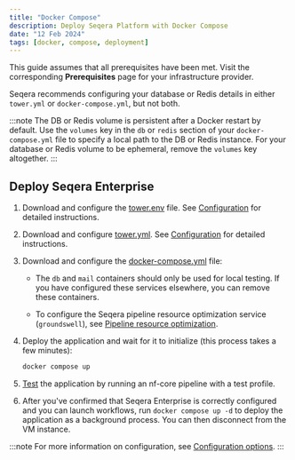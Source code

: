 ```yaml
---
title: "Docker Compose"
description: Deploy Seqera Platform with Docker Compose
date: "12 Feb 2024"
tags: [docker, compose, deployment]
---
```


This guide assumes that all prerequisites have been met. Visit the corresponding **Prerequisites** page for your infrastructure provider.

Seqera recommends configuring your database or Redis details in either `tower.yml` or `docker-compose.yml`, but not both.

:::note
The DB or Redis volume is persistent after a Docker restart by default. Use the `volumes` key in the `db` or `redis` section of your `docker-compose.yml` file to specify a local path to the DB or Redis instance. For your database or Redis volume to be ephemeral, remove the `volumes` key altogether.
:::

## Deploy Seqera Enterprise

1. Download and configure the [tower.env](_templates/docker/tower.env) file. See [Configuration](../enterprise/configuration/overview#basic-configuration) for detailed instructions.

2. Download and configure [tower.yml](_templates/docker/tower.yml). See [Configuration](../enterprise/configuration/overview#basic-configuration) for detailed instructions.

3. Download and configure the [docker-compose.yml](_templates/docker/docker-compose.yml) file:

      - The `db` and `mail` containers should only be used for local testing. If you have configured these services elsewhere, you can remove these containers.

      - To configure the Seqera pipeline resource optimization service (`groundswell`), see [Pipeline resource optimization](./configuration/pipeline_optimization).

4. Deploy the application and wait for it to initialize (this process takes a few minutes):

      ```bash
      docker compose up
      ```

5. [Test](./testing) the application by running an nf-core pipeline with a test profile.

6. After you've confirmed that Seqera Enterprise is correctly configured and you can launch workflows, run `docker compose up -d` to deploy the application as a background process. You can then disconnect from the VM instance.

:::note
For more information on configuration, see [Configuration options](./configuration/overview).
:::
